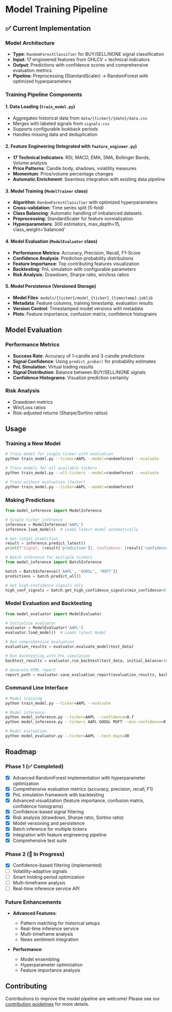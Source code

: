 # Model Training Pipeline

## ✅ Current Implementation

### Model Architecture
- **Type**: `RandomForestClassifier` for BUY/SELL/NONE signal classification
- **Input**: 17 engineered features from OHLCV + technical indicators
- **Output**: Predictions with confidence scores and comprehensive evaluation metrics
- **Pipeline**: Preprocessing (StandardScaler) → RandomForest with optimized hyperparameters

### Training Pipeline Components

#### 1. **Data Loading** (`train_model.py`)
   - Aggregates historical data from `data/{ticker}/{date}/data.csv`
   - Merges with labeled signals from `signals.csv`
   - Supports configurable lookback periods
   - Handles missing data and deduplication

#### 2. **Feature Engineering** (Integrated with `feature_engineer.py`)
   - **17 Technical Indicators**: RSI, MACD, EMA, SMA, Bollinger Bands, Volume analysis
   - **Price Patterns**: Candle body, shadows, volatility measures
   - **Momentum**: Price/volume percentage changes
   - **Automatic Enrichment**: Seamless integration with existing data pipeline

#### 3. **Model Training** (`ModelTrainer` class)
   - **Algorithm**: `RandomForestClassifier` with optimized hyperparameters
   - **Cross-validation**: Time series split (5-fold)
   - **Class Balancing**: Automatic handling of imbalanced datasets
   - **Preprocessing**: StandardScaler for feature normalization
   - **Hyperparameters**: 300 estimators, max_depth=15, class_weight='balanced'

#### 4. **Model Evaluation** (`ModelEvaluator` class)
   - **Performance Metrics**: Accuracy, Precision, Recall, F1-Score
   - **Confidence Analysis**: Prediction probability distributions
   - **Feature Importance**: Top contributing features visualization
   - **Backtesting**: PnL simulation with configurable parameters
   - **Risk Analysis**: Drawdown, Sharpe ratio, win/loss ratios

#### 5. **Model Persistence** (Versioned Storage)
   - **Model Files**: `models/{ticker}/model_{ticker}_{timestamp}.joblib`
   - **Metadata**: Feature columns, training timestamp, evaluation results
   - **Version Control**: Timestamped model versions with metadata
   - **Plots**: Feature importance, confusion matrix, confidence histograms

## Model Evaluation

### Performance Metrics
- **Success Rate**: Accuracy of 1-candle and 3-candle predictions
- **Signal Confidence**: Using `predict_proba()` for probability estimates
- **PnL Simulation**: Virtual trading results
- **Signal Distribution**: Balance between BUY/SELL/NONE signals
- **Confidence Histograms**: Visualize prediction certainty

### Risk Analysis
- Drawdown metrics
- Win/Loss ratios
- Risk-adjusted returns (Sharpe/Sortino ratios)

## Usage

### Training a New Model
```bash
# Train model for single ticker with evaluation
python train_model.py --ticker=AAPL --model=randomforest --evaluate

# Train models for all available tickers
python train_model.py --all-tickers --model=randomforest --evaluate

# Train without evaluation (faster)
python train_model.py --ticker=AAPL --model=randomforest
```

### Making Predictions
```python
from model_inference import ModelInference

# Single ticker inference
inference = ModelInference('AAPL')
inference.load_model()  # Loads latest model automatically

# Get latest prediction
result = inference.predict_latest()
print(f"Signal: {result['prediction']}, Confidence: {result['confidence']:.3f}")

# Batch inference for multiple tickers
from model_inference import BatchInference

batch = BatchInference(['AAPL', 'GOOGL', 'MSFT'])
predictions = batch.predict_all()

# Get high-confidence signals only
high_conf_signals = batch.get_high_confidence_signals(min_confidence=0.8)
```

### Model Evaluation and Backtesting
```python
from model_evaluator import ModelEvaluator

# Initialize evaluator
evaluator = ModelEvaluator('AAPL')
evaluator.load_model()  # Loads latest model

# Run comprehensive evaluation
evaluation_results = evaluator.evaluate_model(test_data)

# Run backtesting with PnL simulation
backtest_results = evaluator.run_backtest(test_data, initial_balance=10000)

# Generate HTML report
report_path = evaluator.save_evaluation_report(evaluation_results, backtest_results)
```

### Command Line Interface
```bash
# Model training
python train_model.py --ticker=AAPL --evaluate

# Model inference
python model_inference.py --ticker=AAPL --confidence=0.7
python model_inference.py --tickers AAPL GOOGL MSFT --min-confidence=0.8

# Model evaluation
python model_evaluator.py --ticker=AAPL --test-days=30
```

## Roadmap

### Phase 1 (✅ Completed)
- [x] Advanced RandomForest implementation with hyperparameter optimization
- [x] Comprehensive evaluation metrics (accuracy, precision, recall, F1)
- [x] PnL simulation framework with backtesting
- [x] Advanced visualization (feature importance, confusion matrix, confidence histograms)
- [x] Confidence-based signal filtering
- [x] Risk analysis (drawdown, Sharpe ratio, Sortino ratio)
- [x] Model versioning and persistence
- [x] Batch inference for multiple tickers
- [x] Integration with feature engineering pipeline
- [x] Comprehensive test suite

### Phase 2 (🔄 In Progress)
- [x] Confidence-based filtering (implemented)
- [ ] Volatility-adaptive signals
- [ ] Smart holding period optimization
- [ ] Multi-timeframe analysis
- [ ] Real-time inference service API

### Future Enhancements
- **Advanced Features**:
  - Pattern matching for historical setups
  - Real-time inference service
  - Multi-timeframe analysis
  - News sentiment integration

- **Performance**:
  - Model ensembling
  - Hyperparameter optimization
  - Feature importance analysis

## Contributing
Contributions to improve the model pipeline are welcome! Please see our [contribution guidelines](../CONTRIBUTING.md) for more details.
